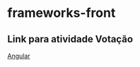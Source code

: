 # frameworks-front
## Link para atividade Votação
[Angular](https://www.chromatic.com/library?appId=60df0f0c887198003bda15fb&buildNumber=5)
